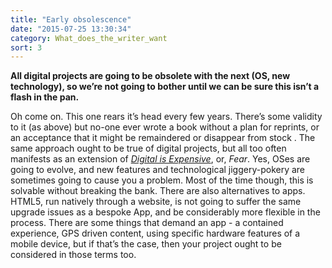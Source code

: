 ```yaml
---
title: "Early obsolescence"
date: "2015-07-25 13:30:34"
category: What_does_the_writer_want
sort: 3
---
```


**All digital projects are going to be obsolete with the next (OS, new
technology), so we’re not going to bother until we can be sure this
isn’t a flash in the pan.**

Oh come on. This one rears it’s head every few years. There’s some
validity to it (as above) but no-one ever wrote a book without a plan
for reprints, or an acceptance that it might be remaindered or disappear
from stock . The same approach ought to be true of digital projects, but
all too often manifests as an extension of *[Digital is Expensive](/What_does_the_writer_want/Expensive.html)*, or,
*Fear*. Yes, OSes are going to evolve, and new features and
technological jiggery-pokery are sometimes going to cause you a problem.
Most of the time though, this is solvable without breaking the bank.
There are also alternatives to apps. HTML5, run natively through a
website, is not going to suffer the same upgrade issues as a bespoke
App, and be considerably more flexible in the process. There are some
things that demand an app - a contained experience, GPS driven content,
using specific hardware features of a mobile device, but if that’s the
case, then your project ought to be considered in those terms too.
